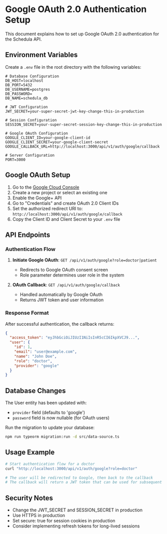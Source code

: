 # Google OAuth 2.0 Authentication Setup

This document explains how to set up Google OAuth 2.0 authentication for the Schedula API.

## Environment Variables

Create a `.env` file in the root directory with the following variables:

```env
# Database Configuration
DB_HOST=localhost
DB_PORT=5432
DB_USERNAME=postgres
DB_PASSWORD=
DB_NAME=schedula_db

# JWT Configuration
JWT_SECRET=your-super-secret-jwt-key-change-this-in-production

# Session Configuration
SESSION_SECRET=your-super-secret-session-key-change-this-in-production

# Google OAuth Configuration
GOOGLE_CLIENT_ID=your-google-client-id
GOOGLE_CLIENT_SECRET=your-google-client-secret
GOOGLE_CALLBACK_URL=http://localhost:3000/api/v1/auth/google/callback

# Server Configuration
PORT=3000
```

## Google OAuth Setup

1. Go to the [Google Cloud Console](https://console.cloud.google.com/)
2. Create a new project or select an existing one
3. Enable the Google+ API
4. Go to "Credentials" and create OAuth 2.0 Client IDs
5. Set the authorized redirect URI to: `http://localhost:3000/api/v1/auth/google/callback`
6. Copy the Client ID and Client Secret to your `.env` file

## API Endpoints

### Authentication Flow

1. **Initiate Google OAuth**: `GET /api/v1/auth/google?role=doctor|patient`
   - Redirects to Google OAuth consent screen
   - Role parameter determines user role in the system

2. **OAuth Callback**: `GET /api/v1/auth/google/callback`
   - Handled automatically by Google OAuth
   - Returns JWT token and user information

### Response Format

After successful authentication, the callback returns:

```json
{
  "access_token": "eyJhbGciOiJIUzI1NiIsInR5cCI6IkpXVCJ9...",
  "user": {
    "id": 1,
    "email": "user@example.com",
    "name": "John Doe",
    "role": "doctor",
    "provider": "google"
  }
}
```

## Database Changes

The User entity has been updated with:

- `provider` field (defaults to 'google')
- `password` field is now nullable (for OAuth users)

Run the migration to update your database:

```bash
npm run typeorm migration:run -d src/data-source.ts
```

## Usage Example

```bash
# Start authentication flow for a doctor
curl "http://localhost:3000/api/v1/auth/google?role=doctor"

# The user will be redirected to Google, then back to the callback
# The callback will return a JWT token that can be used for subsequent requests
```

## Security Notes

- Change the JWT_SECRET and SESSION_SECRET in production
- Use HTTPS in production
- Set secure: true for session cookies in production
- Consider implementing refresh tokens for long-lived sessions
